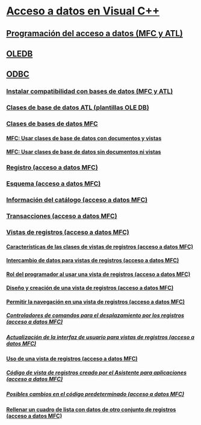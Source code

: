 # [Acceso a datos en Visual C++](data-access-in-cpp.md)
## [Programación del acceso a datos (MFC y ATL)](data-access-programming-mfc-atl.md)
## [OLEDB](oledb/toc.md)
## [ODBC](odbc/toc.md)
### [Instalar compatibilidad con bases de datos (MFC y ATL)](installing-database-support-mfc-atl.md)
### [Clases de base de datos ATL (plantillas OLE DB)](atl-database-classes-ole-db-templates.md)
### [Clases de bases de datos MFC](mfc-database-classes-odbc-and-dao.md)
#### [MFC: Usar clases de base de datos con documentos y vistas](mfc-using-database-classes-with-documents-and-views.md)
#### [MFC: Usar clases de base de datos sin documentos ni vistas](mfc-using-database-classes-without-documents-and-views.md)
### [Registro (acceso a datos MFC)](record-mfc-data-access.md)
### [Esquema (acceso a datos MFC)](schema-mfc-data-access.md)
### [Información del catálogo (acceso a datos MFC)](catalog-information-mfc-data-access.md)
### [Transacciones (acceso a datos MFC)](transactions-mfc-data-access.md)
### [Vistas de registros (acceso a datos MFC)](record-views-mfc-data-access.md)
#### [Características de las clases de vistas de registros (acceso a datos MFC)](features-of-record-view-classes-mfc-data-access.md)
#### [Intercambio de datos para vistas de registros (acceso a datos MFC)](data-exchange-for-record-views-mfc-data-access.md)
#### [Rol del programador al usar una vista de registros (acceso a datos MFC)](your-role-in-working-with-a-record-view-mfc-data-access.md)
#### [Diseño y creación de una vista de registros (acceso a datos MFC)](designing-and-creating-a-record-view-mfc-data-access.md)
#### [Permitir la navegación en una vista de registros (acceso a datos MFC)](supporting-navigation-in-a-record-view-mfc-data-access.md)
##### [Controladores de comandos para el desplazamiento por los registros (acceso a datos MFC)](command-handlers-for-record-scrolling-mfc-data-access.md)
##### [Actualización de la interfaz de usuario para vistas de registros (acceso a datos MFC)](user-interface-updating-for-record-views-mfc-data-access.md)
#### [Uso de una vista de registros (acceso a datos MFC)](using-a-record-view-mfc-data-access.md)
##### [Código de vista de registros creado por el Asistente para aplicaciones (acceso a datos MFC)](record-view-code-created-by-application-wizard-mfc-data-access.md)
##### [Posibles cambios en el código predeterminado (acceso a datos MFC)](changes-you-might-make-to-the-default-code-mfc-data-access.md)
#### [Rellenar un cuadro de lista con datos de otro conjunto de registros (acceso a datos MFC)](filling-a-list-box-from-a-second-recordset-mfc-data-access.md)

